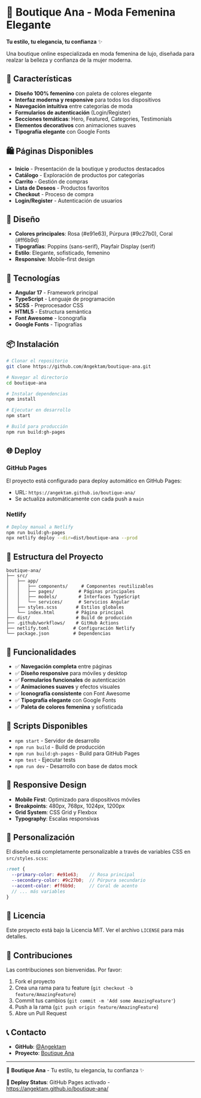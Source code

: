 # 💖 Boutique Ana - Moda Femenina Elegante

**Tu estilo, tu elegancia, tu confianza** ✨

Una boutique online especializada en moda femenina de lujo, diseñada para realzar la belleza y confianza de la mujer moderna.

## 🌟 Características

- **Diseño 100% femenino** con paleta de colores elegante
- **Interfaz moderna y responsive** para todos los dispositivos
- **Navegación intuitiva** entre categorías de moda
- **Formularios de autenticación** (Login/Register)
- **Secciones temáticas**: Hero, Featured, Categories, Testimonials
- **Elementos decorativos** con animaciones suaves
- **Tipografía elegante** con Google Fonts

## 🛍️ Páginas Disponibles

- **Inicio** - Presentación de la boutique y productos destacados
- **Catálogo** - Exploración de productos por categorías
- **Carrito** - Gestión de compras
- **Lista de Deseos** - Productos favoritos
- **Checkout** - Proceso de compra
- **Login/Register** - Autenticación de usuarios

## 🎨 Diseño

- **Colores principales**: Rosa (#e91e63), Púrpura (#9c27b0), Coral (#ff6b9d)
- **Tipografías**: Poppins (sans-serif), Playfair Display (serif)
- **Estilo**: Elegante, sofisticado, femenino
- **Responsive**: Mobile-first design

## 🚀 Tecnologías

- **Angular 17** - Framework principal
- **TypeScript** - Lenguaje de programación
- **SCSS** - Preprocesador CSS
- **HTML5** - Estructura semántica
- **Font Awesome** - Iconografía
- **Google Fonts** - Tipografías

## 📦 Instalación

```bash
# Clonar el repositorio
git clone https://github.com/Angektam/boutique-ana.git

# Navegar al directorio
cd boutique-ana

# Instalar dependencias
npm install

# Ejecutar en desarrollo
npm start

# Build para producción
npm run build:gh-pages
```

## 🌐 Deploy

### GitHub Pages
El proyecto está configurado para deploy automático en GitHub Pages:
- URL: `https://angektam.github.io/boutique-ana/`
- Se actualiza automáticamente con cada push a `main`

### Netlify
```bash
# Deploy manual a Netlify
npm run build:gh-pages
npx netlify deploy --dir=dist/boutique-ana --prod
```

## 📁 Estructura del Proyecto

```
boutique-ana/
├── src/
│   ├── app/
│   │   ├── components/     # Componentes reutilizables
│   │   ├── pages/         # Páginas principales
│   │   ├── models/        # Interfaces TypeScript
│   │   └── services/      # Servicios Angular
│   ├── styles.scss       # Estilos globales
│   └── index.html        # Página principal
├── dist/                 # Build de producción
├── .github/workflows/    # GitHub Actions
├── netlify.toml         # Configuración Netlify
└── package.json         # Dependencias
```

## 🎯 Funcionalidades

- ✅ **Navegación completa** entre páginas
- ✅ **Diseño responsive** para móviles y desktop
- ✅ **Formularios funcionales** de autenticación
- ✅ **Animaciones suaves** y efectos visuales
- ✅ **Iconografía consistente** con Font Awesome
- ✅ **Tipografía elegante** con Google Fonts
- ✅ **Paleta de colores femenina** y sofisticada

## 🚀 Scripts Disponibles

- `npm start` - Servidor de desarrollo
- `npm run build` - Build de producción
- `npm run build:gh-pages` - Build para GitHub Pages
- `npm test` - Ejecutar tests
- `npm run dev` - Desarrollo con base de datos mock

## 📱 Responsive Design

- **Mobile First**: Optimizado para dispositivos móviles
- **Breakpoints**: 480px, 768px, 1024px, 1200px
- **Grid System**: CSS Grid y Flexbox
- **Typography**: Escalas responsivas

## 🎨 Personalización

El diseño está completamente personalizable a través de variables CSS en `src/styles.scss`:

```scss
:root {
  --primary-color: #e91e63;    // Rosa principal
  --secondary-color: #9c27b0;  // Púrpura secundario
  --accent-color: #ff6b9d;     // Coral de acento
  // ... más variables
}
```

## 📄 Licencia

Este proyecto está bajo la Licencia MIT. Ver el archivo `LICENSE` para más detalles.

## 👥 Contribuciones

Las contribuciones son bienvenidas. Por favor:

1. Fork el proyecto
2. Crea una rama para tu feature (`git checkout -b feature/AmazingFeature`)
3. Commit tus cambios (`git commit -m 'Add some AmazingFeature'`)
4. Push a la rama (`git push origin feature/AmazingFeature`)
5. Abre un Pull Request

## 📞 Contacto

- **GitHub**: [@Angektam](https://github.com/Angektam)
- **Proyecto**: [Boutique Ana](https://github.com/Angektam/boutique-ana)

---

💖 **Boutique Ana** - Tu estilo, tu elegancia, tu confianza ✨

**🚀 Deploy Status**: GitHub Pages activado - https://angektam.github.io/boutique-ana/
